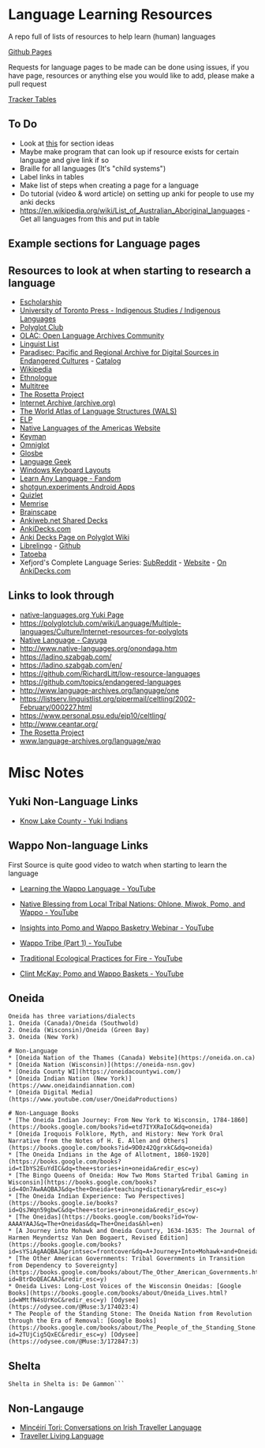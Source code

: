 # Language Learning Resources
A repo full of lists of resources to help learn (human) languages

[Github Pages](https://cutthroat78.github.io/Language-Learning-Resources)

Requests for language pages to be made can be done using issues, if you have page, resources or anything else you would like to add, please make a pull request

[Tracker Tables](Tracker.md)

## To Do

- Look at [this](https://polyglotclub.com/wiki/Language/Multiple-languages/Culture/Internet-resources-for-polyglots) for section ideas
- Maybe make program that can look up if resource exists for certain language and give link if so
- Braille for all languages (It's "child systems")
- Label links in tables
- Make list of steps when creating a page for a language
- Do tutorial (video & word article) on setting up anki for people to use my anki decks
- https://en.wikipedia.org/wiki/List_of_Australian_Aboriginal_languages - Get all languages from this and put in table

## Example sections for Language pages

## Resources to look at when starting to research a language
- [Escholarship](https://escholarship.org/search)
- [University of Toronto Press - Indigenous Studies / Indigenous Languages](https://utorontopress.com/search-results/?category=INDILA&amount=40)
- [Polyglot Club](https://polyglotclub.com/language/wiki)
- [OLAC: Open Language Archives Community](http://www.language-archives.org/)
- [Linguist List](https://linguistlist.org/)
- [Paradisec: Pacific and Regional Archive for Digital Sources in Endangered Cultures](https://www.paradisec.org.au/) - [Catalog](https://catalog.paradisec.org.au)
- [Wikipedia](https://www.wikipedia.org/)
- [Ethnologue](https://www.ethnologue.com/)
- [Multitree](http://www.multitree.org)
- [The Rosetta Project](https://rosettaproject.org/)
- [Internet Archive (archive.org)](https://archive.org)
- [The World Atlas of Language Structures (WALS)](https://wals.info/)
- [ELP](https://www.endangeredlanguages.com/)
- [Native Languages of the Americas Website](https://www.native-languages.org/)
- [Keyman](https://keyman.com/)
- [Omniglot](https://www.omniglot.com)
- [Glosbe](https://glosbe.com/)
- [Language Geek](https://www.languagegeek.com)
- [Windows Keyboard Layouts](https://docs.microsoft.com/en-us/globalization/windows-keyboard-layouts)
- [Learn Any Language - Fandom](https://learnanylanguage.fandom.com/wiki/Learn_Any_Language)
- [shotgun.experiments Android Apps](https://play.google.com/store/apps/developer?id=shotgun.experiments)
- [Quizlet](https://quizlet.com)
- [Memrise](https://www.memrise.com/)
- [Brainscape](https://www.brainscape.com/)
- [Ankiweb.net Shared Decks](https://ankiweb.net/shared/decks/)
- [AnkiDecks.com](https://ankidecks.com/)
- [Anki Decks Page on Polyglot Wiki](https://polyglotclub.com/wiki/Language/Multiple-languages/Culture/Helpful-Anki-Shared-Decks)
- [Librelingo](https://librelingo.app) - [Github](https://github.com/LibreLingo/LibreLingo)
- [Tatoeba](https://tatoeba.org)
-  Xefjord's Complete Language Series: [SubReddit](https://www.reddit.com/r/XefsCompleteLangs/) - [Website](https://xefjord.wixsite.com/xefscompletelangs) - [On AnkiDecks.com](https://ankidecks.com/decks?query=xefjord)
## Links to look through
- [native-languages.org Yuki Page](http://www.native-languages.org/yuki.htm)
- https://polyglotclub.com/wiki/Language/Multiple-languages/Culture/Internet-resources-for-polyglots
- [Native Language - Cayuga](https://www.native-languages.org/cayuga.htm)
- http://www.native-languages.org/onondaga.htm
- https://ladino.szabgab.com/
- https://ladino.szabgab.com/en/
- https://github.com/RichardLitt/low-resource-languages
- https://github.com/topics/endangered-languages
- http://www.language-archives.org/language/one
- https://listserv.linguistlist.org/pipermail/celtling/2002-February/000227.html
- https://www.personal.psu.edu/ejp10/celtling/
- http://www.ceantar.org/
- [The Rosetta Project](https://rosettaproject.org/)
- www.language-archives.org/language/wao

# Misc Notes
## Yuki Non-Language Links
- [Know Lake County - Yuki Indians](https://youtu.be/tnEM3Ky3nsA)
## Wappo Non-language Links
First Source is quite good video to watch when starting to learn the language
- [Learning the Wappo Language - YouTube](https://youtu.be/wPjOUPMfGeE)

- [Native Blessing from Local Tribal Nations: Ohlone, Miwok, Pomo, and Wappo - YouTube](https://youtu.be/_eJhZKrdTT0)
- [Insights into Pomo and Wappo Basketry Webinar - YouTube](https://youtu.be/8HJuI5vQzZE)
- [Wappo Tribe (Part 1) - YouTube](https://youtu.be/9LpmRPIkPJc)
- [Traditional Ecological Practices for Fire - YouTube](https://youtube.com/watch?v=bO8OwZbc8VI&feature=share)
- [Clint McKay: Pomo and Wappo Baskets - YouTube](https://youtube.com/watch?v=6LwajH7kMJo&feature=share)
## Oneida
```
Oneida has three variations/dialects
1. Oneida (Canada)/Oneida (Southwold)
2. Oneida (Wisconsin)/Oneida (Green Bay)
3. Oneida (New York)
```
```
# Non-Language
* [Oneida Nation of the Thames (Canada) Website](https://oneida.on.ca)
* [Oneida Nation (Wisconsin)](https://oneida-nsn.gov)
* [Oneida County WI](https://oneidacountywi.com/)
* [Oneida Indian Nation (New York)](https://www.oneidaindiannation.com)
* [Oneida Digital Media](https://www.youtube.com/user/OneidaProductions)

# Non-Language Books
* [The Oneida Indian Journey: From New York to Wisconsin, 1784-1860](https://books.google.com/books?id=etd7IYXRaIoC&dq=oneida)
* [Oneida Iroquois Folklore, Myth, and History: New York Oral Narrative from the Notes of H. E. Allen and Others](https://books.google.com/books?id=9D0z42QgrxkC&dq=oneida)
* [The Oneida Indians in the Age of Allotment, 1860-1920](https://books.google.com/books?id=tIbYS2EuYdIC&dq=thee+stories+in+oneida&redir_esc=y)
* [The Bingo Queens of Oneida: How Two Moms Started Tribal Gaming in Wisconsin](https://books.google.com/books?id=4On7AwAAQBAJ&dq=the+Oneida+teaching+dictionary&redir_esc=y)
* [The Oneida Indian Experience: Two Perspectives](https://books.google.ie/books?id=QsJWqn59gbwC&dq=thee+stories+in+oneida&redir_esc=y)
* [The Oneidas](https://books.google.com/books?id=Yow-AAAAYAAJ&q=The+Oneidas&dq=The+Oneidas&hl=en)
* [A Journey into Mohawk and Oneida Country, 1634-1635: The Journal of Harmen Meyndertsz Van Den Bogaert, Revised Edition](https://books.google.com/books?id=sYSiAgAAQBAJ&printsec=frontcover&dq=A+Journey+Into+Mohawk+and+Oneida+Country&hl=en&redir_esc=y)
* [The Other American Governments: Tribal Governments in Transition from Dependency to Sovereignty](https://books.google.com/books/about/The_Other_American_Governments.html?id=BtrDoQEACAAJ&redir_esc=y)
* Oneida Lives: Long-Lost Voices of the Wisconsin Oneidas: [Google Books](https://books.google.com/books/about/Oneida_Lives.html?id=WMtfN4sUrKoC&redir_esc=y) [Odysee](https://odysee.com/@Muse:3/174023:4)
* The People of the Standing Stone: The Oneida Nation from Revolution through the Era of Removal: [Google Books](https://books.google.com/books/about/The_People_of_the_Standing_Stone.html?id=2TUjCig5QxEC&redir_esc=y) [Odysee](https://odysee.com/@Muse:3/172847:3)
```

## Shelta
```(Also known as Cant, Gammon, Irish Traveler Cant, Sheldru, The Cant, Shelter)
Shelta in Shelta is: De Gammon```

```
## Non-Langauge
- [Mincéirí Tori: Conversations on Irish Traveller Language](https://youtu.be/7-kXhy-O1dU)
- [Traveller Living Language](https://youtu.be/J6YdRd-mBtU)
```
